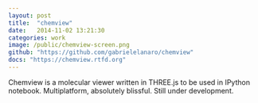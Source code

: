 ```yaml
---
layout: post
title:  "chemview"
date:   2014-11-02 13:21:30
categories: work
image: /public/chemview-screen.png
github: "https://github.com/gabrielelanaro/chemview"
docs: "https://chemview.rtfd.org"
---
```


Chemview is a molecular viewer written in THREE.js to be used in IPython notebook. Multiplatform, absolutely blissful. Still under development.